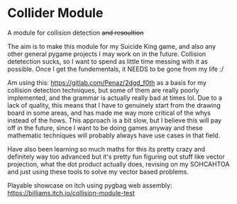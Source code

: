 # Collider Module
A module for collision detection ~~and resoultion~~

The aim is to make this module for my Suicide King game, and also any other general pygame projects I may work on in the future. Collision detetection sucks, so I want to spend as little time messing with it as possible. Once I get the fundementals, it NEEDS to be gone from my life :/

Am using this: https://gitlab.com/Penaz/2dgd_f0th as a basis for my collision detection techniques, but some of them are really poorly implemented, and the grammar is actually really bad at times lol. Due to a lack of quality, this means that I have to genuinely start from the drawing board in some areas, and has made me way more critical of the whys instead of the hows.
This approach is a bit slow, but I believe this will pay off in the future, since I want to be doing games anyway and these mathematic techniques will probably always have use cases in that field.

Have also been learning so much maths for this its pretty crazy and definitely way too advanced but it's pretty fun figuring out stuff like vector projection, what the dot product actually does, revising on my SOHCAHTOA and just using these tools to solve my vector based problems.

Playable showcase on itch using pygbag web assembly: https://billiams.itch.io/collision-module-test
